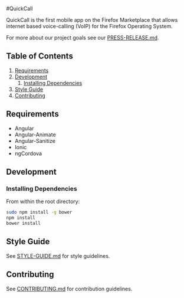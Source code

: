 #QuickCall

QuickCall is the first mobile app on the Firefox Marketplace that allows internet based voice-calling (VoIP) for the Firefox Operating System.

For more about our project goals see our [PRESS-RELEASE.md](PRESS-RELEASE.md).

## Table of Contents

1. [Requirements](#requirements)
1. [Development](#development)
    1. [Installing Dependencies](#installing-dependencies)
1. [Style Guide](#style-guide)
1. [Contributing](#contributing)


## Requirements

- Angular
- Angular-Animate
- Angular-Sanitize
- Ionic
- ngCordova

## Development

### Installing Dependencies

From within the root directory:

```sh
sudo npm install -g bower
npm install
bower install
```
## Style Guide

See [STYLE-GUIDE.md](STYLE-GUIDE.md) for style guidelines.

## Contributing

See [CONTRIBUTING.md](CONTRIBUTING.md) for contribution guidelines.

